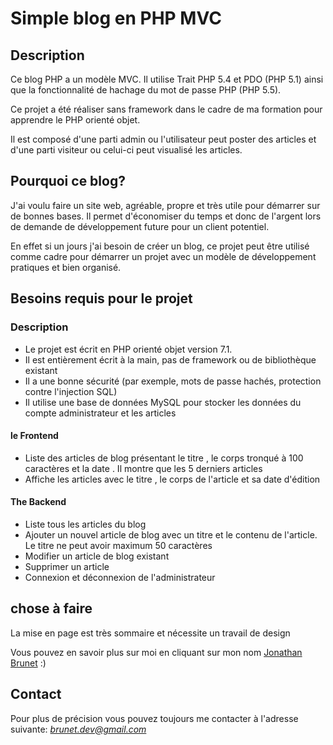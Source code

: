 # Simple blog en PHP MVC


## Description

Ce blog PHP a un modèle MVC. Il utilise Trait PHP 5.4 et PDO (PHP 5.1) ainsi que la fonctionnalité de hachage du mot de passe PHP (PHP 5.5).

Ce projet a été réaliser sans framework dans le cadre de ma formation pour apprendre le PHP orienté objet.

Il est composé d'une parti admin ou l'utilisateur peut poster des articles et d'une parti visiteur ou celui-ci peut visualisé les articles.


## Pourquoi ce blog?

J'ai voulu faire un site web, agréable, propre et très utile pour démarrer sur de bonnes bases.
Il permet d'économiser du temps et donc de l'argent lors de demande de développement future pour un client potentiel.

En effet si un jours j'ai besoin de créer un blog, ce projet peut être utilisé comme cadre pour démarrer un projet avec un modèle de développement pratiques et bien organisé.


## Besoins requis pour le projet

### Description

* Le projet est écrit en PHP orienté objet version 7.1.
* Il est entièrement écrit à la main, pas de framework ou de bibliothèque existant
* Il a une bonne sécurité (par exemple, mots de passe hachés, protection contre l'injection SQL)
* Il utilise une base de données MySQL pour stocker les données du compte administrateur et les articles


#### le Frontend

* Liste des articles de blog présentant le titre , le corps tronqué à 100 caractères et la date . Il montre que les 5 derniers articles
* Affiche les articles avec le titre , le corps de l'article et sa date d'édition

#### The Backend

* Liste tous les articles du blog
* Ajouter un nouvel article de blog avec un titre et le contenu de l'article. Le titre ne peut avoir maximum 50 caractères
* Modifier un article de blog existant
* Supprimer un article
* Connexion et déconnexion de l'administrateur


## chose à faire

La mise en page est très sommaire et nécessite un travail de design


Vous pouvez en savoir plus sur moi en cliquant sur mon nom [Jonathan Brunet](http://www.brunetdeveloppeur.com) :)


## Contact

Pour plus de précision vous pouvez toujours me contacter à l'adresse suivante: *brunet.dev@gmail.com*
